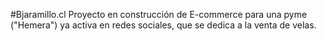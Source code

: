 #Bjaramillo.cl
Proyecto en construcción de E-commerce para una pyme ("Hemera") ya activa en redes sociales, que se dedica a la venta de velas.
